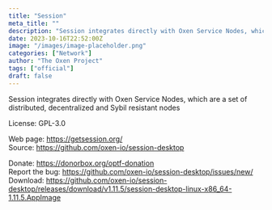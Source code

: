 ```yaml
---
title: "Session"
meta_title: ""
description: "Session integrates directly with Oxen Service Nodes, which are a set of distributed, decentralized and Sybil resistant nodes."
date: 2023-10-16T22:52:00Z
image: "/images/image-placeholder.png"
categories: ["Network"]
author: "The Oxen Project"
tags: ["official"]
draft: false
---
```


Session integrates directly with Oxen Service Nodes, which are a set of distributed, decentralized and Sybil resistant nodes

License: GPL-3.0

Web page: https://getsession.org/  
Source: https://github.com/oxen-io/session-desktop

Donate: https://donorbox.org/optf-donation  
Report the bug: https://github.com/oxen-io/session-desktop/issues/new/  
Download: https://github.com/oxen-io/session-desktop/releases/download/v1.11.5/session-desktop-linux-x86_64-1.11.5.AppImage
